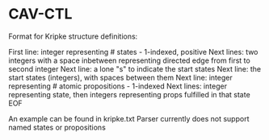 # CAV-CTL

Format for Kripke structure definitions:

First line: integer representing # states - 1-indexed, positive
Next lines: two integers with a space inbetween representing directed edge from first to second integer
Next line: a lone "s" to indicate the start states
Next line: the start states (integers), with spaces between them
Next line: integer representing # atomic propositions - 1-indexed
Next lines: integer representing state, then integers representing props fulfilled in that state
EOF

An example can be found in kripke.txt
Parser currently does not support named states or propositions

